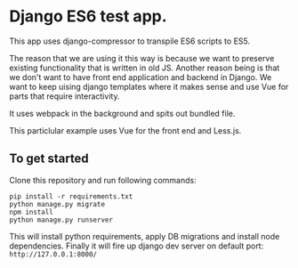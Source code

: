 # Django ES6 test app.


This app uses django-compressor to transpile ES6 scripts to ES5.

The reason that we are using it this way is because we want to preserve
existing functionality that is written in old JS.
Another reason being is that we don't want to have front end application and
backend in Django. We want to keep uising django templates where it makes sense
and use Vue for parts that require interactivity.

It uses webpack in the background and spits out bundled file.

This particlular example uses Vue for the front end and Less.js.


## To get started

Clone this repository and run following commands:
```
pip install -r requirements.txt
python manage.py migrate
npm install
python manage.py runserver
```

This will install python requirements, apply DB migrations and install node
dependencies.
Finally it will fire up django dev server on default port: `http://127.0.0.1:8000/`